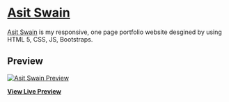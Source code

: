 # [Asit Swain](https://asitswain.com/)

[Asit Swain](https://asitswain.com/) is my responsive, one page portfolio website desgined by using HTML 5, CSS, JS, Bootstraps.

## Preview

[![Asit Swain Preview](https://github.com/asit-swain/portfolio/blob/master/img/my-website-preview.jpg)](https://asitswain.com/)

**[View Live Preview](https://asitswain.com)**

